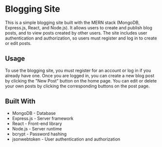 

# Blogging Site

This is a simple blogging site built with the MERN stack (MongoDB, Express.js, React, and Node.js). It allows users to create and publish blog posts, and to view posts created by other users. The site includes user authentication and authorization, so users must register and log in to create or edit posts.


## Usage

To use the blogging site, you must register for an account or log in if you already have one. Once you are logged in, you can create a new blog post by clicking the "New Post" button on the home page. You can edit or delete your own posts by clicking the corresponding buttons on the post page.

## Built With

* MongoDB - Database
* Express.js - Server framework
* React - Front-end library
* Node.js - Server runtime
* bcrypt - Password hashing
* jsonwebtoken - User authentication and authorization




